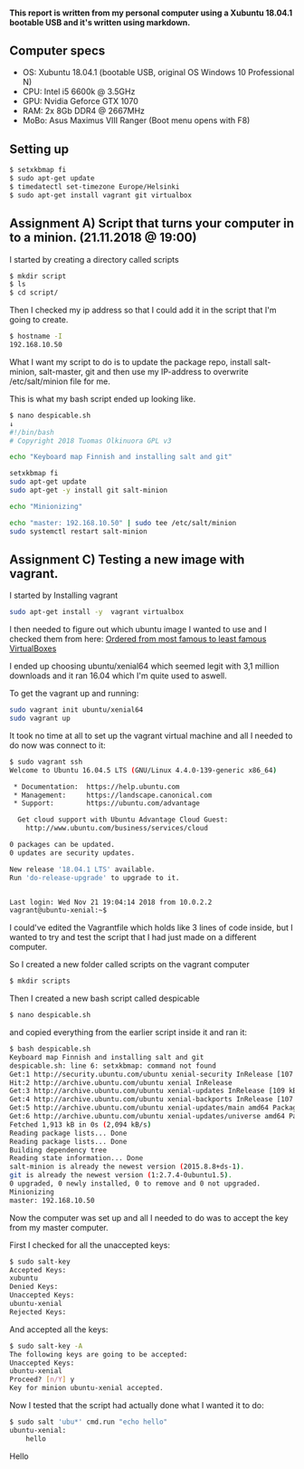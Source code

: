 #### This report is written from my personal computer using a Xubuntu 18.04.1 bootable USB and it's written using markdown.

## Computer specs

- OS: Xubuntu 18.04.1 (bootable USB, original OS Windows 10 Professional N)
- CPU: Intel i5 6600k @ 3.5GHz
- GPU: Nvidia Geforce GTX 1070
- RAM: 2x 8Gb DDR4 @ 2667MHz
- MoBo: Asus Maximus VIII Ranger (Boot menu opens with F8)

## Setting up

```bash
$ setxkbmap fi
$ sudo apt-get update
$ timedatectl set-timezone Europe/Helsinki
$ sudo apt-get install vagrant git virtualbox
```

## Assignment A) Script that turns your computer in to a minion. (21.11.2018 @ 19:00)

I started by creating a directory called scripts

```bash
$ mkdir script
$ ls
$ cd script/
```
Then I checked my ip address so that I could add it in the script that I'm going to create.

```bash
$ hostname -I
192.168.10.50 
```
What I want my script to do is to update the package repo, install salt-minion, salt-master, git and then use my IP-address to overwrite /etc/salt/minion file for me.

This is what my bash script ended up looking like.
```bash
$ nano despicable.sh
↓
#!/bin/bash
# Copyright 2018 Tuomas Olkinuora GPL v3

echo "Keyboard map Finnish and installing salt and git"

setxkbmap fi
sudo apt-get update
sudo apt-get -y install git salt-minion 

echo "Minionizing"

echo "master: 192.168.10.50" | sudo tee /etc/salt/minion
sudo systemctl restart salt-minion
```

## Assignment C) Testing a new image with vagrant.

I started by Installing vagrant

```bash
sudo apt-get install -y  vagrant virtualbox
```

I then needed to figure out which ubuntu image I wanted to use and I checked them from here:
[Ordered from most famous to least famous VirtualBoxes](https://app.vagrantup.com/boxes/search?provider=virtualbox) 

I ended up choosing ubuntu/xenial64 which seemed legit with 3,1 million downloads and it ran 16.04 which I'm quite used to aswell.

To get the vagrant up and running:

```bash
sudo vagrant init ubuntu/xenial64
sudo vagrant up
```
It took no time at all to set up the vagrant virtual machine and all I needed to do now was connect to it:

```bash
$ sudo vagrant ssh
Welcome to Ubuntu 16.04.5 LTS (GNU/Linux 4.4.0-139-generic x86_64)

 * Documentation:  https://help.ubuntu.com
 * Management:     https://landscape.canonical.com
 * Support:        https://ubuntu.com/advantage

  Get cloud support with Ubuntu Advantage Cloud Guest:
    http://www.ubuntu.com/business/services/cloud

0 packages can be updated.
0 updates are security updates.

New release '18.04.1 LTS' available.
Run 'do-release-upgrade' to upgrade to it.


Last login: Wed Nov 21 19:04:14 2018 from 10.0.2.2
vagrant@ubuntu-xenial:~$ 
```

I could've edited the Vagrantfile which holds like 3 lines of code inside, but I wanted to try and test the script that I had just made on a different computer.

So I created a new folder called scripts on the vagrant computer

```bash
$ mkdir scripts
```
Then I created a new bash script called despicable

```bash
$ nano despicable.sh
```
and copied everything from the earlier script inside it and ran it:

```bash 
$ bash despicable.sh 
Keyboard map Finnish and installing salt and git
despicable.sh: line 6: setxkbmap: command not found
Get:1 http://security.ubuntu.com/ubuntu xenial-security InRelease [107 kB]
Hit:2 http://archive.ubuntu.com/ubuntu xenial InRelease
Get:3 http://archive.ubuntu.com/ubuntu xenial-updates InRelease [109 kB]       
Get:4 http://archive.ubuntu.com/ubuntu xenial-backports InRelease [107 kB]     
Get:5 http://archive.ubuntu.com/ubuntu xenial-updates/main amd64 Packages [884 kB]
Get:6 http://archive.ubuntu.com/ubuntu xenial-updates/universe amd64 Packages [706 kB]
Fetched 1,913 kB in 0s (2,094 kB/s)                      
Reading package lists... Done
Reading package lists... Done
Building dependency tree       
Reading state information... Done
salt-minion is already the newest version (2015.8.8+ds-1).
git is already the newest version (1:2.7.4-0ubuntu1.5).
0 upgraded, 0 newly installed, 0 to remove and 0 not upgraded.
Minionizing
master: 192.168.10.50
```
Now the computer was set up and all I needed to do was to accept the key from my master computer.

First I checked for all the unaccepted keys:

```bash
$ sudo salt-key
Accepted Keys:
xubuntu
Denied Keys:
Unaccepted Keys:
ubuntu-xenial
Rejected Keys:
```
And accepted all the keys:

```bash
$ sudo salt-key -A
The following keys are going to be accepted:
Unaccepted Keys:
ubuntu-xenial
Proceed? [n/Y] y
Key for minion ubuntu-xenial accepted.
```

Now I tested that the script had actually done what I wanted it to do:

```bash
$ sudo salt 'ubu*' cmd.run "echo hello"
ubuntu-xenial:
    hello
```

Hello
